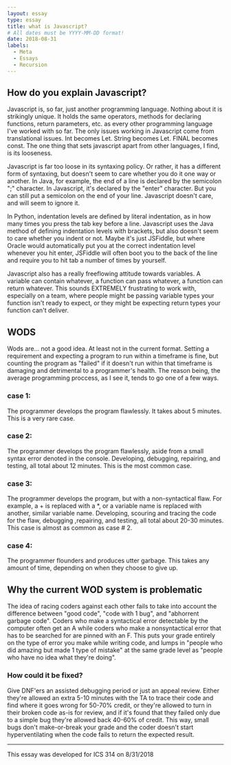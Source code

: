 ```yaml
---
layout: essay
type: essay
title: what is Javascript?
# All dates must be YYYY-MM-DD format!
date: 2018-08-31
labels:
  - Meta
  - Essays
  - Recursion
---
```


## How do you explain Javascript?

Javascript is, so far, just another programming language. Nothing about it is strikingly unique. It holds the same operators, methods for declaring functions, return parameters, etc. as every other programming language I've worked with so far. The only issues working in Javascript come from translational issues. Int becomes Let. String becomes Let. FINAL becomes const. The one thing that sets javascript apart from other languages, I find, is its looseness.

Javascript is far too loose in its syntaxing policy. Or rather, it has a different form of syntaxing, but doesn't seem to care whether you do it one way or another. In Java, for example, the end of a line is declared by the semicolon ";" character. In Javascript, it's declared by the "enter" character. But you can still put a semicolon on the end of your line. Javascript doesn't care, and will seem to ignore it.

In Python, indentation levels are defined by literal indentation, as in how many times you press the tab key before a line. Javascript uses the Java method of defining indentation levels with brackets, but also doesn't seem to care whether you indent or not. Maybe it's just JSFiddle, but where Oracle would automatically put you at the correct indentation level whenever you hit enter, JSFiddle will often boot you to the back of the line and require you to hit tab a number of times by yourself.

Javascript also has a really freeflowing attitude towards variables. A variable can contain whatever, a function can pass whatever, a function can return whatever. This sounds EXTREMELY frustrating to work with, especially on a team, where people might be passing variable types your function isn't ready to expect, or they might be expecting return types your function can't deliver.

## WODS

Wods are... not a good idea. At least not in the current format. Setting a requirement and expecting a program to run within a timeframe is fine, but counting the program as "failed" if it doesn't run within that timeframe is damaging and detrimental to a programmer's health. The reason being, the average programming proccess, as I see it, tends to go one of a few ways.

### case 1:

The programmer develops the program flawlessly. It takes about 5 minutes. This is a very rare case.

### case 2:

The programmer develops the program flawlessly, aside from a small syntax error denoted in the console. Developing, debugging, repairing, and testing, all total about 12 minutes. This is the most common case.

### case 3:

The programmer develops the program, but with a non-syntactical flaw. For example, a + is replaced with a \*, or a variable name is replaced with another, similar variable name. Developing, scouring and tracing the code for the flaw, debugging ,repairing, and testing, all total about 20-30 minutes. This case is almost as common as case # 2.

### case 4:

The programmer flounders and produces utter garbage. This takes any amount of time, depending on when they choose to give up.

## Why the current WOD system is problematic

The idea of racing coders against each other fails to take into account the difference between "good code", "code with 1 bug", and "abhorrent garbage code". Coders who make a syntactical error detectable by the computer often get an A while coders who make a nonsyntactical error that has to be searched for are pinned with an F. This puts your grade entirely on the type of error you make while writing code, and lumps in "people who did amazing but made 1 type of mistake" at the same grade level as "people who have no idea what they're doing". 

### How could it be fixed?

Give DNF'ers an assisted debugging period or just an appeal review. Either they're allowed an extra 5-10 minutes with the TA to trace their code and find where it goes wrong for 50-70% credit, or they're allowed to turn in their broken code as-is for review, and if it's found that they failed only due to a simple bug they're allowed back 40-60% of credit. This way, small bugs don't make-or-break your grade and the coder doesn't start hyperventilating when the code fails to return the expected result.

----

This essay was developed for ICS 314 on 8/31/2018
